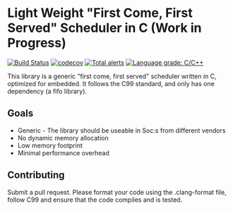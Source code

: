 # Light Weight "First Come, First Served" Scheduler in C (Work in Progress)

[![Build Status](https://www.travis-ci.com/TSonono/embedded-fcfs.svg?branch=main)](https://www.travis-ci.com/TSonono/embedded-fcfs)
[![codecov](https://codecov.io/gh/TSonono/embedded-fcfs/branch/main/graph/badge.svg?token=QUAP8N8V1H)](https://codecov.io/gh/TSonono/embedded-fcfs)
[![Total alerts](https://img.shields.io/lgtm/alerts/g/TSonono/embedded-fcfs.svg?logo=lgtm&logoWidth=18)](https://lgtm.com/projects/g/TSonono/embedded-fcfs/alerts/)
[![Language grade: C/C++](https://img.shields.io/lgtm/grade/cpp/g/TSonono/embedded-fcfs.svg?logo=lgtm&logoWidth=18)](https://lgtm.com/projects/g/TSonono/embedded-fcfs/context:cpp)


This library is a generic "first come, first served" scheduler written in C, optimized for embedded. It follows the C99 standard, and only has one dependency (a fifo library).

## Goals
- Generic - The library should be useable in Soc:s from different vendors
- No dynamic memory allocation
- Low memory footprint
- Minimal performance overhead

## Contributing
Submit a pull request. Please format your code using the .clang-format file, follow C99 and ensure that the code compiles and is tested.
